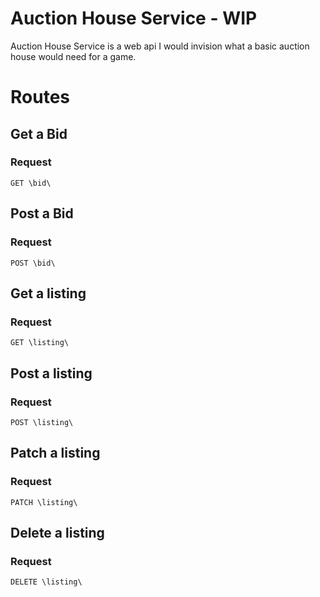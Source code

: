 # Auction House Service - WIP

Auction House Service is a web api I would invision what a basic auction house would need for a game.

# Routes

## Get a Bid
### Request
```GET \bid\ ```

## Post a Bid
### Request
```POST \bid\ ```

## Get a listing
### Request
```GET \listing\ ```

## Post a listing
### Request
```POST \listing\ ```

## Patch a listing
### Request
```PATCH \listing\ ```

## Delete a listing
### Request
```DELETE \listing\ ```



